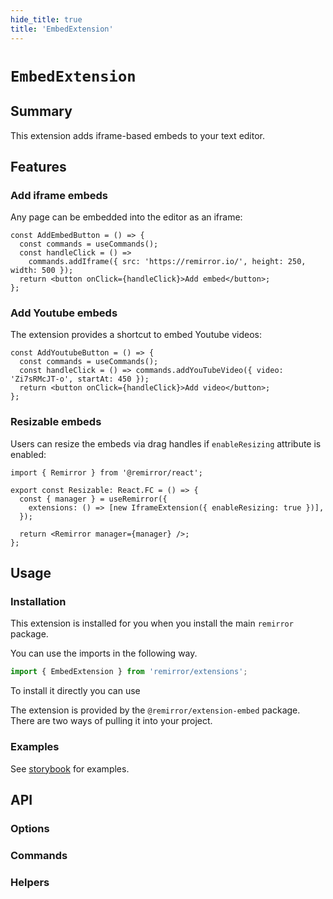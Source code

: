 ```yaml
---
hide_title: true
title: 'EmbedExtension'
---
```


# `EmbedExtension`

## Summary

This extension adds iframe-based embeds to your text editor.

## Features

### Add iframe embeds

Any page can be embedded into the editor as an iframe:

```tsx
const AddEmbedButton = () => {
  const commands = useCommands();
  const handleClick = () =>
    commands.addIframe({ src: 'https://remirror.io/', height: 250, width: 500 });
  return <button onClick={handleClick}>Add embed</button>;
};
```

### Add Youtube embeds

The extension provides a shortcut to embed Youtube videos:

```tsx
const AddYoutubeButton = () => {
  const commands = useCommands();
  const handleClick = () => commands.addYouTubeVideo({ video: 'Zi7sRMcJT-o', startAt: 450 });
  return <button onClick={handleClick}>Add video</button>;
};
```

### Resizable embeds

Users can resize the embeds via drag handles if `enableResizing` attribute is enabled:

```tsx
import { Remirror } from '@remirror/react';

export const Resizable: React.FC = () => {
  const { manager } = useRemirror({
    extensions: () => [new IframeExtension({ enableResizing: true })],
  });

  return <Remirror manager={manager} />;
};
```

## Usage

### Installation

This extension is installed for you when you install the main `remirror` package.

You can use the imports in the following way.

```ts
import { EmbedExtension } from 'remirror/extensions';
```

To install it directly you can use

The extension is provided by the `@remirror/extension-embed` package. There are two ways of pulling it into your project.

### Examples

See [storybook](https://remirror.vercel.app/?path=/story/extensions-embed--basic) for examples.

## API

### Options

### Commands

### Helpers
